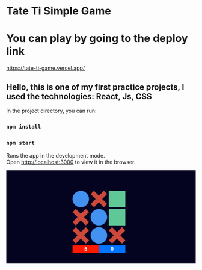 # Tate Ti Simple Game

# You can play by going to the deploy link

https://tate-ti-game.vercel.app/

## Hello, this is one of my first practice projects, I used the technologies: React, Js, CSS

In the project directory, you can run:
### `npm install`
### `npm start`


Runs the app in the development mode.\
Open [http://localhost:3000](http://localhost:3000) to view it in the browser.


<img src='./src/tateti.png' alt='game' />
